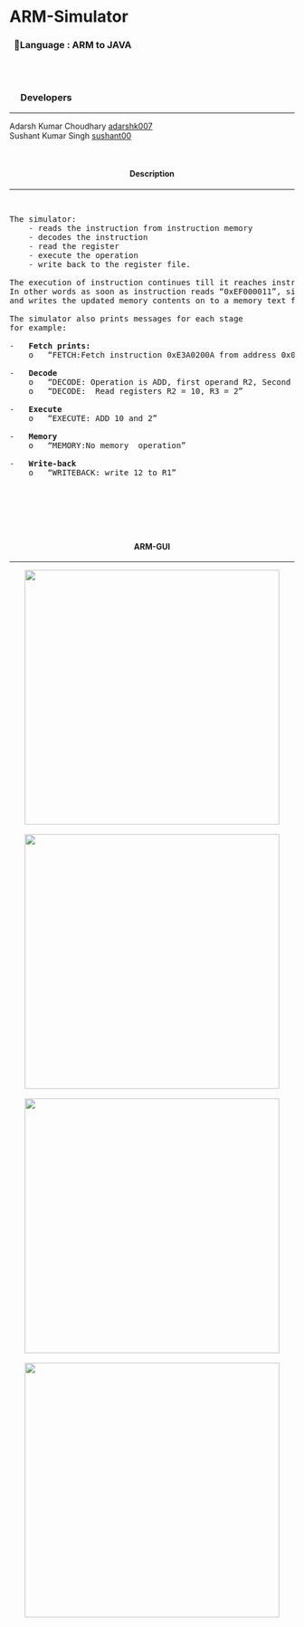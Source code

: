 # ARM-Simulator
### &nbsp;&nbsp;&#x1F4D8;Language : ARM to JAVA

<br><br>
<h3> &nbsp;&nbsp;&nbsp;&nbsp; Developers</h3>
    

-----------------------------------------------------------------------------------------------------------------------------------

Adarsh Kumar Choudhary  [adarshk007](https://github.com/adarshk007)
<br>
Sushant Kumar Singh        [sushant00](https://github.com/sushant00)

<br>
<h4 align="center"> Description</h4>

--------------------------------------------------------------------------------------------------------------------------------

<pre><p>
The simulator: 
    - reads the instruction from instruction memory
    - decodes the instruction
    - read the register
    - execute the operation
    - write back to the register file. 

The execution of instruction continues till it reaches instruction “swi 0x11”. 
In other words as soon as instruction reads “0xEF000011”, simulator stops 
and writes the updated memory contents on to a memory text file. 

The simulator also prints messages for each stage
for example:

-	<b>Fetch prints:</b>
    o	“FETCH:Fetch instruction 0xE3A0200A from address 0x0” 
    
-	<b>Decode</b>
    o	“DECODE: Operation is ADD, first operand R2, Second operand R3, destination register R1”
    o	“DECODE:  Read registers R2 = 10, R3 = 2”
    
-	<b>Execute</b>
    o	“EXECUTE: ADD 10 and 2”
    
-	<b>Memory</b>
    o	“MEMORY:No memory  operation”
    
-	<b>Write-back</b>
    o	“WRITEBACK: write 12 to R1”

    
</p></pre>
<br>
<br>

<h4 align="center">ARM-GUI</h4>

--------------------------------------------------------------------------------------------------------------------------------

<p align="center">
<img src="https://user-images.githubusercontent.com/23396919/34083182-01a29c4c-e392-11e7-9291-fbe084ae892c.png" width="450"></img><br><br>
<img src="https://user-images.githubusercontent.com/23396919/34083179-fe96f534-e391-11e7-80f6-99007d6b6aba.png" width="450"></img><br><br>
<img src="https://user-images.githubusercontent.com/23396919/34083176-fb1044c4-e391-11e7-8d2f-77120ef47e44.png" width="450"></img><br><br>
<img src="https://user-images.githubusercontent.com/23396919/34083176-fb1044c4-e391-11e7-8d2f-77120ef47e44.png" width="450"></img><br><br>
</p>
